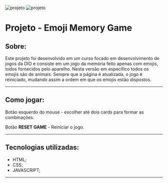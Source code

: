 ![projeto](https://ik.imagekit.io/9eeypfgot/mg1.png?updatedAt=1699019275005)
![projeto](https://ik.imagekit.io/9eeypfgot/mg2.png?updatedAt=1699019275255)

# **Projeto - Emoji Memory Game**

## **Sobre:**
Este projeto foi desenvolvido em um curso focado em desenvolvimento de jogos da DIO e consiste em um jogo da memória feito apenas com emojis, todos fornecidos pelo aparelho. Nesta versão em específico todos os emojis são de animais. Sempre que a página é atualizada, o jogo é reiniciado, mudando assim a ordem em que os emojis estão dispostos.

---
## **Como jogar:**
Botão esquerdo do mouse - escolher até dois cards para formar as combinações.

Botão **RESET GAME** - Reiniciar o jogo. 

---
## **Tecnologias utilizadas:**
 - HTML;
 - CSS;
 - JAVASCRIPT;
 ---
 